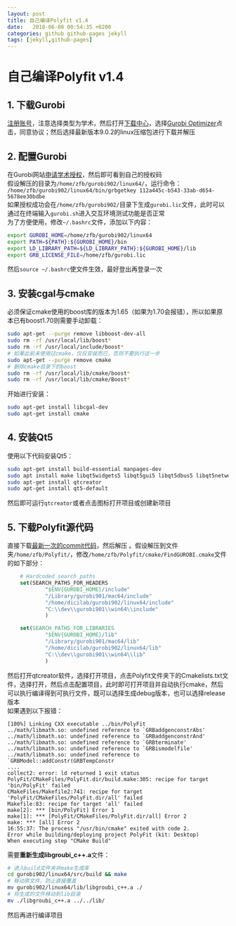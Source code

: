 ```yaml
---
layout: post
title: 自己编译Polyfit v1.4
date:   2018-06-08 00:54:35 +0200
categories: github github-pages jekyll
tags: [jekyll,github-pages]
---
```

# 自己编译Polyfit v1.4
## 1. 下载Gurobi
[注册账号](https://www.gurobi.com/)，注意选择类型为学术，然后打开[下载中心](https://www.gurobi.com/downloads/)，选择[Gurobi Optimizer](https://www.gurobi.com/downloads/gurobi-optimizer-eula/)点击，同意协议；然后选择最新版本9.0.2的linux压缩包进行下载并解压
## 2. 配置Gurobi
在Gurobi网站[申请学术授权](https://www.gurobi.com/downloads/)，然后即可看到自己的授权码  
假设解压的目录为`/home/zfb/gurobi902/linux64/`，运行命令：  
`/home/zfb/gurobi902/linux64/bin/grbgetkey 112a445c-b543-33ab-d654-5678ee30bdbe`  
如果授权成功会在`/home/zfb/gurobi902/`目录下生成`gurobi.lic`文件，此时可以通过在终端输入`gurobi.sh`进入交互环境测试功能是否正常  
为了方便使用，修改`~/.bashrc`文件，添加以下内容：  

```bash
export GUROBI_HOME=/home/zfb/gurobi902/linux64
export PATH=${PATH}:${GUROBI_HOME}/bin
export LD_LIBRARY_PATH=${LD_LIBRARY_PATH}:${GUROBI_HOME}/lib
export GRB_LICENSE_FILE=/home/zfb/gurobi.lic
```
然后`source ~/.bashrc`使文件生效，最好登出再登录一次
## 3. 安装cgal与cmake
必须保证cmake使用的boost库的版本为1.65（如果为1.70会报错），所以如果原本已有boost1.70则需要手动卸载：
```bash
sudo apt-get --purge remove libboost-dev-all
sudo rm -rf /usr/local/lib/boost*
sudo rm -rf /usr/local/include/boost*
# 如果此前未使用过cmake，仅仅安装而已，否则不要执行这一步
sudo apt-get --purge remove cmake
# 删除cmake目录下的boost
sudo rm -rf /usr/local/lib/cmake/boost*
sudo rm -rf /usr/local/lib/cmake/Boost*
```
开始进行安装：  
```bash
sudo apt-get install libcgal-dev
sudo apt-get install cmake
```
## 4. 安装Qt5
使用以下代码安装Qt5：  
```bash
sudo apt-get install build-essential manpages-dev
sudo apt install make libqt5widgets5 libqt5gui5 libqt5dbus5 libqt5network5 libqt5core5a
sudo apt-get install qtcreator
sudo apt-get install qt5-default
```
然后即可运行`qtcreator`或者点击图标打开项目或创建新项目
## 5. 下载Polyfit源代码
直接下载[最新一次的commit代码](https://github.com/LiangliangNan/PolyFit/tree/d0ee98d630bb29bfd3e66d56317df62fb7d8095b)，然后解压
。假设解压到文件夹`/home/zfb/Polyfit/`，修改`/home/zfb/Polyfit/cmake/FindGUROBI.cmake`文件的如下部分：  
```cmake
    # Hardcoded search paths
    set(SEARCH_PATHS_FOR_HEADERS
            "$ENV{GUROBI_HOME}/include"
            "/Library/gurobi901/mac64/include"
            "/home/dicilab/gurobi902/linux64/include"
            "C:\\dev\\gurobi901\\win64\\include"
            )

    set(SEARCH_PATHS_FOR_LIBRARIES
            "$ENV{GUROBI_HOME}/lib"
            "/Library/gurobi901/mac64/lib"
            "/home/dicilab/gurobi902/linux64/lib"
            "C:\\dev\\gurobi901\\win64\\lib"
            )
```
然后打开qtcreator软件，选择打开项目，点击Polyfit文件夹下的Cmakelists.txt文件，选择打开，然后点击配置项目，此时即可打开项目并自动执行cmake，然后可以执行编译得到可执行文件，既可以选择生成debug版本，也可以选择release版本  
如果遇到以下报错：  
```
[100%] Linking CXX executable ../bin/PolyFit
../math/libmath.so: undefined reference to `GRBaddgenconstrAbs'
../math/libmath.so: undefined reference to `GRBaddgenconstrAnd'
../math/libmath.so: undefined reference to `GRBterminate'
../math/libmath.so: undefined reference to `GRBismodelfile'
../math/libmath.so: undefined reference to `GRBModel::addConstr(GRBTempConstr 
....
collect2: error: ld returned 1 exit status
PolyFit/CMakeFiles/PolyFit.dir/build.make:305: recipe for target 'bin/PolyFit' failed
CMakeFiles/Makefile2:741: recipe for target 'PolyFit/CMakeFiles/PolyFit.dir/all' failed
Makefile:83: recipe for target 'all' failed
make[2]: *** [bin/PolyFit] Error 1
make[1]: *** [PolyFit/CMakeFiles/PolyFit.dir/all] Error 2
make: *** [all] Error 2
16:55:37: The process "/usr/bin/cmake" exited with code 2.
Error while building/deploying project PolyFit (kit: Desktop)
When executing step "CMake Build"
```
需要**重新生成libgroubi_c++.a**文件：
```bash
# 进入build文件夹并make生成库
cd gurobi902/linux64/src/build && make
# 移动原文件，防止直接覆盖
mv gurobi902/linux64/lib/libgroubi_c++.a ./
# 将生成的文件移动到lib目录
mv ./libgroubi_c++.a ../../lib/
```
然后再进行编译项目